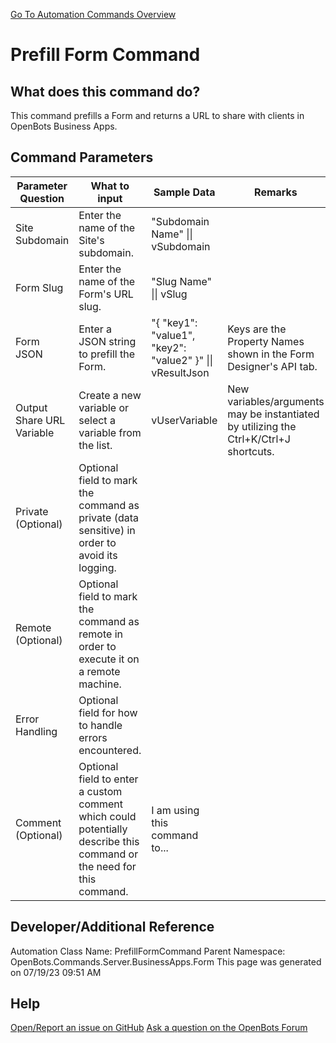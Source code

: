 <!--TITLE: Prefill Form Command -->
<!-- SUBTITLE: a command in the Platform Commands\Business Apps\Form group. -->
[Go To Automation Commands Overview](/automation-commands)


# Prefill Form Command


## What does this command do?
This command prefills a Form and returns a URL to share with clients in OpenBots Business Apps.


## Command Parameters
| Parameter Question   	| What to input  	|  Sample Data 	| Remarks  	|
| ---                    | ---               | ---           | ---       |
|Site Subdomain|Enter the name of the Site's subdomain.|"Subdomain Name" \|\| vSubdomain||
|Form Slug|Enter the name of the Form's URL slug.|"Slug Name" \|\| vSlug||
|Form JSON|Enter a JSON string to prefill the Form.|"{ \"key1\": \"value1\", \"key2\": \"value2\" }" \|\| vResultJson|Keys are the Property Names shown in the Form Designer's API tab.|
|Output Share URL Variable|Create a new variable or select a variable from the list.|vUserVariable|New variables/arguments may be instantiated by utilizing the Ctrl+K/Ctrl+J shortcuts.|
|Private (Optional)|Optional field to mark the command as private (data sensitive) in order to avoid its logging.|||
|Remote (Optional)|Optional field to mark the command as remote in order to execute it on a remote machine.|||
|Error Handling|Optional field for how to handle errors encountered.|||
|Comment (Optional)|Optional field to enter a custom comment which could potentially describe this command or the need for this command.|I am using this command to...||


## Developer/Additional Reference
Automation Class Name: PrefillFormCommand
Parent Namespace: OpenBots.Commands.Server.BusinessApps.Form
This page was generated on 07/19/23 09:51 AM


## Help
[Open/Report an issue on GitHub](https://github.com/OpenBotsAI/OpenBots.Studio/issues/new)
[Ask a question on the OpenBots Forum](https://openbots.ai/forums/)
